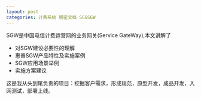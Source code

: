 ```yaml
---
layout: post
categories: 计费系统 脱密文档 SC&SGW
---
```


SGW是中国电信计费运营网的业务网关(Service GateWay),本文讲解了
- 对SGW建设必要性的理解
- 惠普SGW产品特性及实施案例
- SGW应用场景举例
- 实施方案建议

这是我从头到尾负责的项目：挖掘客户需求，形成规范，原型开发，成品开发，入网测试，部署上线。


<object data="http://img.lichangzhen.top/pdf/2012-03-13-计费运营网SGW技术交流.pdf" width="700" height="1000" type='application/pdf'/>